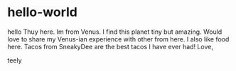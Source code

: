 # hello-world
hello Thuy here. Im from Venus. I find this planet tiny but amazing. Would love to share my Venus-ian experience with other from here.
I also like food here. Tacos from SneakyDee are the best tacos I have ever had!
Love,

teely
